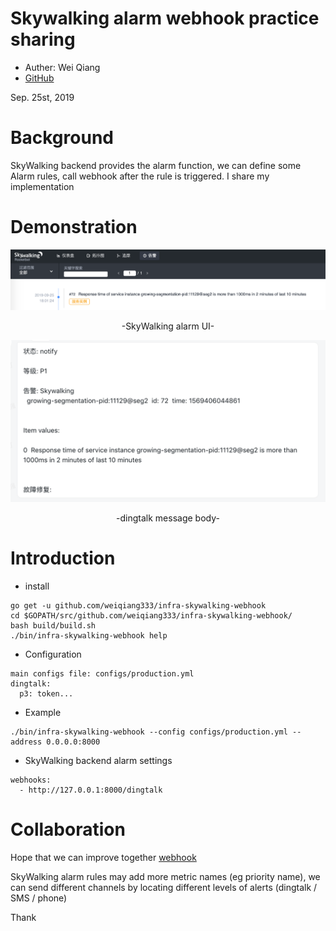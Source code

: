 # Skywalking alarm webhook practice sharing

- Auther: Wei Qiang
- [GitHub](https://github.com/weiqiang333)

Sep. 25st, 2019


# Background
SkyWalking backend provides the alarm function, we can define some Alarm rules, call webhook after the rule is triggered. I share my implementation


# Demonstration

![](../.vuepress/public/static/blog/2019-09-25-alarm-webhook-share/skywalking-UI-alarm.png)
<p align="center">-SkyWalking alarm UI-</p>

![](../.vuepress/public/static/blog/2019-09-25-alarm-webhook-share/skywalking-dingding-notify.png)
<p align="center">-dingtalk message body-</p>


# Introduction
- install
```
go get -u github.com/weiqiang333/infra-skywalking-webhook
cd $GOPATH/src/github.com/weiqiang333/infra-skywalking-webhook/
bash build/build.sh
./bin/infra-skywalking-webhook help
```
- Configuration
```
main configs file: configs/production.yml
dingtalk:
  p3: token...
```
- Example
```
./bin/infra-skywalking-webhook --config configs/production.yml --address 0.0.0.0:8000
```
- SkyWalking backend alarm settings
```
webhooks:
  - http://127.0.0.1:8000/dingtalk
```


# Collaboration
Hope that we can improve together [webhook](https://github.com/weiqiang333/infra-skywalking-webhook)

SkyWalking alarm rules may add more metric names (eg priority name), we can send different channels by locating different levels of alerts (dingtalk / SMS / phone)

Thank
